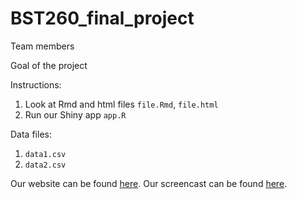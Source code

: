 # BST260_final_project
Team members

Goal of the project

Instructions:
1. Look at Rmd and html files `file.Rmd`, `file.html`
2. Run our Shiny app `app.R`

Data files:
1. `data1.csv`
2. `data2.csv`

Our website can be found [here](Example_website.com).
Our screencast can be found [here](Screencast.com).
